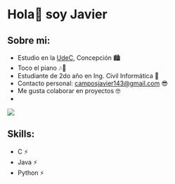 # Hola👋 soy Javier
## Sobre mi:
  - Estudio en la [UdeC](https://www.udec.cl/), Concepción 🏙️
  - Toco el piano 🎶🎹
  - Estudiante de 2do año en Ing. Civil Informática 🐒
  - Contacto personal: [camposjavier143@gmail.com](mailto:camposjavier143@gmail.com) 😎
  - Me gusta colaborar en proyectos 🤓
  - <a href="https://www.github.com/TheAmazingLife" target="_blank" rel="noreferrer">
<img src="https://img.shields.io/github/followers/huebitoo?logo=github&style=for-the-badge&color=0891b2&labelColor=1c1917" />
</a>

## Skills:
  - C ⚡
  - Java ⚡
  - Python ⚡

